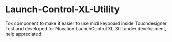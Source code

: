 # Launch-Control-XL-Utility
Tox component to make it easier to use midi keyboard inside Touchdesigner
Test and developed for Novation LaunchControl XL
Still under development, help appreciated
